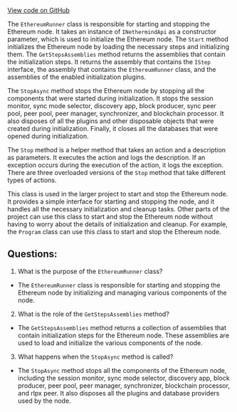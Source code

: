 [View code on GitHub](https://github.com/nethermindeth/nethermind/Nethermind.Runner/Ethereum/EthereumRunner.cs)

The `EthereumRunner` class is responsible for starting and stopping the Ethereum node. It takes an instance of `INethermindApi` as a constructor parameter, which is used to initialize the Ethereum node. The `Start` method initializes the Ethereum node by loading the necessary steps and initializing them. The `GetStepsAssemblies` method returns the assemblies that contain the initialization steps. It returns the assembly that contains the `IStep` interface, the assembly that contains the `EthereumRunner` class, and the assemblies of the enabled initialization plugins.

The `StopAsync` method stops the Ethereum node by stopping all the components that were started during initialization. It stops the session monitor, sync mode selector, discovery app, block producer, sync peer pool, peer pool, peer manager, synchronizer, and blockchain processor. It also disposes of all the plugins and other disposable objects that were created during initialization. Finally, it closes all the databases that were opened during initialization.

The `Stop` method is a helper method that takes an action and a description as parameters. It executes the action and logs the description. If an exception occurs during the execution of the action, it logs the exception. There are three overloaded versions of the `Stop` method that take different types of actions.

This class is used in the larger project to start and stop the Ethereum node. It provides a simple interface for starting and stopping the node, and it handles all the necessary initialization and cleanup tasks. Other parts of the project can use this class to start and stop the Ethereum node without having to worry about the details of initialization and cleanup. For example, the `Program` class can use this class to start and stop the Ethereum node.
## Questions: 
 1. What is the purpose of the `EthereumRunner` class?
- The `EthereumRunner` class is responsible for starting and stopping the Ethereum node by initializing and managing various components of the node.

2. What is the role of the `GetStepsAssemblies` method?
- The `GetStepsAssemblies` method returns a collection of assemblies that contain initialization steps for the Ethereum node. These assemblies are used to load and initialize the various components of the node.

3. What happens when the `StopAsync` method is called?
- The `StopAsync` method stops all the components of the Ethereum node, including the session monitor, sync mode selector, discovery app, block producer, peer pool, peer manager, synchronizer, blockchain processor, and rlpx peer. It also disposes all the plugins and database providers used by the node.